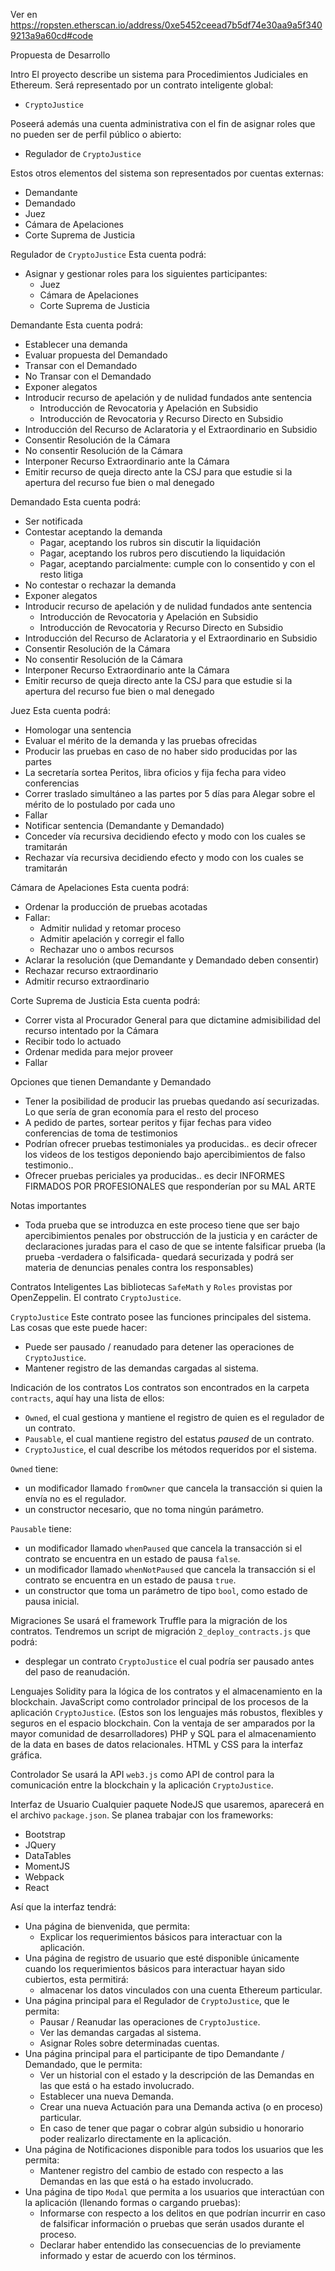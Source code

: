 Ver en https://ropsten.etherscan.io/address/0xe5452ceead7b5df74e30aa9a5f3409213a9a60cd#code

Propuesta de Desarrollo

 Intro
El proyecto describe un sistema para Procedimientos Judiciales en Ethereum.
Será representado por un contrato inteligente global:
* `CryptoJustice`

Poseerá además una cuenta administrativa con el fin de asignar roles que no pueden ser de perfil público o abierto:
* Regulador de `CryptoJustice`

Estos otros elementos del sistema son representados por cuentas externas:
* Demandante
* Demandado
* Juez
* Cámara de Apelaciones
* Corte Suprema de Justicia

 Regulador de `CryptoJustice`
Esta cuenta podrá:
* Asignar y gestionar roles para los siguientes participantes:
     * Juez
     * Cámara de Apelaciones
     * Corte Suprema de Justicia

 Demandante
Esta cuenta podrá:
* Establecer una demanda
* Evaluar propuesta del Demandado
* Transar con el Demandado
* No Transar con el Demandado
* Exponer alegatos
* Introducir recurso de apelación y de nulidad fundados ante sentencia
     * Introducción de Revocatoria y Apelación en Subsidio
     * Introducción de Revocatoria y Recurso Directo en Subsidio
* Introducción del Recurso de Aclaratoria y el Extraordinario en Subsidio
* Consentir Resolución de la Cámara
* No consentir Resolución de la Cámara
* Interponer Recurso Extraordinario ante la Cámara
* Emitir recurso de queja directo ante la CSJ para que estudie si la apertura del recurso fue bien o mal denegado

 Demandado
Esta cuenta podrá:
* Ser notificada
* Contestar aceptando la demanda
     * Pagar, aceptando los rubros sin discutir la liquidación
     * Pagar, aceptando los rubros pero discutiendo la liquidación
     * Pagar, aceptando parcialmente: cumple con lo consentido y con el resto litiga
* No contestar o rechazar la demanda
* Exponer alegatos
* Introducir recurso de apelación y de nulidad fundados ante sentencia
     * Introducción de Revocatoria y Apelación en Subsidio
     * Introducción de Revocatoria y Recurso Directo en Subsidio
* Introducción del Recurso de Aclaratoria y el Extraordinario en Subsidio
* Consentir Resolución de la Cámara
* No consentir Resolución de la Cámara
* Interponer Recurso Extraordinario ante la Cámara
* Emitir recurso de queja directo ante la CSJ para que estudie si la apertura del recurso fue bien o mal denegado

 Juez
Esta cuenta podrá:
* Homologar una sentencia
* Evaluar el mérito de la demanda y las pruebas ofrecidas
* Producir las pruebas en caso de no haber sido producidas por las partes
* La secretaría sortea Peritos, libra oficios y fija fecha para video conferencias
* Correr traslado simultáneo a las partes por 5 días para Alegar sobre el mérito de lo postulado por cada uno
* Fallar
* Notificar sentencia (Demandante y Demandado)
* Conceder vía recursiva decidiendo efecto y modo con los cuales se tramitarán
* Rechazar vía recursiva decidiendo efecto y modo con los cuales se tramitarán

 Cámara de Apelaciones
Esta cuenta podrá:
* Ordenar la producción de pruebas acotadas
* Fallar:
     * Admitir nulidad y retomar proceso
     * Admitir apelación y corregir el fallo
     * Rechazar uno o ambos recursos
* Aclarar la resolución (que Demandante y Demandado deben consentir)
* Rechazar recurso extraordinario
* Admitir recurso extraordinario

 Corte Suprema de Justicia
Esta cuenta podrá:
* Correr vista al Procurador General para que dictamine admisibilidad del recurso intentado por la Cámara
* Recibir todo lo actuado
* Ordenar medida para mejor proveer
* Fallar

 Opciones que tienen Demandante y Demandado
* Tener la posibilidad de producir las pruebas quedando así securizadas. Lo que sería de gran economía para el resto del proceso
* A pedido de partes, sortear peritos y fijar fechas para video conferencias de toma de testimonios
* Podrían ofrecer pruebas testimoniales ya producidas.. es decir ofrecer los videos de los testigos deponiendo bajo apercibimientos de falso testimonio..
* Ofrecer pruebas periciales ya producidas.. es decir INFORMES FIRMADOS POR PROFESIONALES que responderían por su MAL ARTE

 Notas importantes
* Toda prueba que se introduzca en este proceso tiene que ser bajo apercibimientos penales por obstrucción de la justicia y en carácter de declaraciones juradas para el caso de que se intente falsificar prueba
(la prueba -verdadera o falsificada- quedará securizada y podrá ser materia de denuncias penales contra los responsables)

 Contratos Inteligentes
Las bibliotecas `SafeMath` y `Roles` provistas por OpenZeppelin.
El contrato `CryptoJustice`.

 `CryptoJustice`
Este contrato posee las funciones principales del sistema. Las cosas que este puede hacer:
* Puede ser pausado / reanudado para detener las operaciones de `CryptoJustice`.
* Mantener registro de las demandas cargadas al sistema.

 Indicación de los contratos
Los contratos son encontrados en la carpeta `contracts`, aquí hay una lista de ellos:

* `Owned`, el cual gestiona y mantiene el registro de quien es el regulador de un contrato.
* `Pausable`, el cual mantiene registro del estatus _paused_ de un contrato.
* `CryptoJustice`, el cual describe los métodos requeridos por el sistema.

 `Owned`
tiene:
* un modificador llamado `fromOwner` que cancela la transacción si quien la envía no es el regulador.
* un constructor necesario, que no toma ningún parámetro.

 `Pausable`
tiene:
* un modificador llamado `whenPaused` que cancela la transacción si el contrato se encuentra en un estado de pausa `false`.
* un modificador llamado `whenNotPaused` que cancela la transacción si el contrato se encuentra en un estado de pausa `true`.
* un constructor que toma un parámetro de tipo `bool`, como estado de pausa inicial.

 Migraciones
Se usará el framework Truffle para la migración de los contratos.
Tendremos un script de migración `2_deploy_contracts.js` que podrá:
* desplegar un contrato `CryptoJustice` el cual podría ser pausado antes del paso de reanudación.

 Lenguajes
Solidity para la lógica de los contratos y el almacenamiento en la blockchain.
JavaScript como controlador principal de los procesos de la aplicación `CryptoJustice`.
(Estos son los lenguajes más robustos, flexibles y seguros en el espacio blockchain. Con la ventaja de ser amparados por la mayor comunidad de desarrolladores)
PHP y SQL para el almacenamiento de la data en bases de datos relacionales.
HTML y CSS para la interfaz gráfica.

 Controlador
Se usará la API `web3.js` como API de control para la comunicación entre la blockchain y la aplicación `CryptoJustice`.

 Interfaz de Usuario
Cualquier paquete NodeJS que usaremos, aparecerá en el archivo `package.json`.
Se planea trabajar con los frameworks:
* Bootstrap
* JQuery
* DataTables
* MomentJS
* Webpack
* React

Así que la interfaz tendrá:
* Una página de bienvenida, que permita:
     * Explicar los requerimientos básicos para interactuar con la aplicación.
* Una página de registro de usuario que esté disponible únicamente cuando los requerimientos básicos para interactuar hayan sido cubiertos, esta permitirá:
     * almacenar los datos vinculados con una cuenta Ethereum particular.
* Una página principal para el Regulador de `CryptoJustice`, que le permita:
     * Pausar / Reanudar las operaciones de `CryptoJustice`.
     * Ver las demandas cargadas al sistema.
     * Asignar Roles sobre determinadas cuentas.
* Una página principal para el participante de tipo Demandante / Demandado, que le permita:
     * Ver un historial con el estado y la descripción de las Demandas en las que está o ha estado involucrado.
     * Establecer una nueva Demanda.
     * Crear una nueva Actuación para una Demanda activa (o en proceso) particular.
     * En caso de tener que pagar o cobrar algún subsidio u honorario poder realizarlo directamente en la aplicación.
* Una página de Notificaciones disponible para todos los usuarios que les permita:
     * Mantener registro del cambio de estado con respecto a las Demandas en las que está o ha estado involucrado.
* Una página de tipo `Modal` que permita a los usuarios que interactúan con la aplicación (llenando formas o cargando pruebas):
     * Informarse con respecto a los delitos en que podrían incurrir en caso de falsificar información o pruebas que serán usados durante el proceso.
     * Declarar haber entendido las consecuencias de lo previamente informado y estar de acuerdo con los términos.
